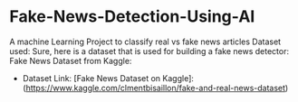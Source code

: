 # Fake-News-Detection-Using-AI
A machine Learning Project to classify real vs fake news articles
Dataset used:
 Sure, here is a dataset that is used for building a fake news detector:
Fake News Dataset from Kaggle:
- Dataset Link:
[Fake News Dataset on Kaggle]:
(https://www.kaggle.com/clmentbisaillon/fake-and-real-news-dataset)
